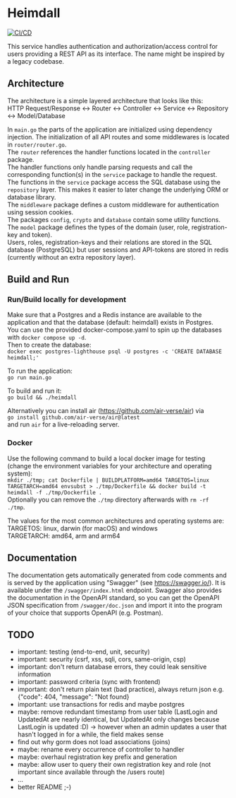 # Heimdall

[![CI/CD](https://github.com/ProjectLighthouseCAU/heimdall/actions/workflows/ci.yml/badge.svg)](https://github.com/ProjectLighthouseCAU/heimdall/actions/workflows/ci.yml)

This service handles authentication and authorization/access control for users providing a REST API as its interface. The name might be inspired by a legacy codebase.

## Architecture
The architecture is a simple layered architecture that looks like this:  
HTTP Request/Response <-> Router <-> Controller <-> Service <-> Repository <-> Model/Database  

In `main.go` the parts of the application are initialized using dependency injection.
The initialization of all API routes and some middlewares is located in `router/router.go`.  
The `router` references the handler functions located in the `controller` package.  
The handler functions only handle parsing requests and call the corresponding function(s) in the `service` package to handle the request.  
The functions in the `service` package access the SQL database using the `repository` layer. This makes it easier to later change the underlying ORM or database library.  
The `middleware` package defines a custom middleware for authentication using session cookies.  
The packages `config`, `crypto` and `database` contain some utility functions.  
The `model` package defines the types of the domain (user, role, registration-key and token).  
Users, roles, registration-keys and their relations are stored in the SQL database (PostgreSQL) but user sessions and API-tokens are stored in redis (currently without an extra repository layer).

## Build and Run

### Run/Build locally for development
Make sure that a Postgres and a Redis instance are available to the application and that the database (default: heimdall) exists in Postgres.  
You can use the provided docker-compose.yaml to spin up the databases with `docker compose up -d`.  
Then to create the database:  
`docker exec postgres-lighthouse psql -U postgres -c 'CREATE DATABASE heimdall;'`  

To run the application:  
`go run main.go`  

To build and run it:  
`go build && ./heimdall`  

Alternatively you can install air (https://github.com/air-verse/air) via  
`go install github.com/air-verse/air@latest`  
and run `air` for a live-reloading server.

### Docker
Use the following command to build a local docker image for testing (change the environment variables for your architecture and operating system):  
`mkdir ./tmp; cat Dockerfile | BUILDPLATFORM=amd64 TARGETOS=linux TARGETARCH=amd64 envsubst > ./tmp/Dockerfile && docker build -t heimdall -f ./tmp/Dockerfile .`  
Optionally you can remove the `./tmp` directory afterwards with `rm -rf ./tmp`.

The values for the most common architectures and operating systems are:  
TARGETOS: linux, darwin (for macOS) and windows  
TARGETARCH: amd64, arm and arm64  

## Documentation

The documentation gets automatically generated from code comments and is served by the application using "Swagger" (see https://swagger.io/). It is available under the `/swagger/index.html` endpoint.
Swagger also provides the documentation in the OpenAPI standard, so you can get the OpenAPI JSON specification from `/swagger/doc.json` and import it into the program of your choice that supports OpenAPI (e.g. Postman).

## TODO
- important: testing (end-to-end, unit, security)
- important: security (csrf, xss, sqli, cors, same-origin, csp)
- important: don't return database errors, they could leak sensitive information
- important: password criteria (sync with frontend)
- important: don't return plain text (bad practice), always return json e.g. {"code": 404, "message": "Not found}
- important: use transactions for redis and maybe postgres
- maybe: remove redundant timestamp from user table (LastLogin and UpdatedAt are nearly identical, but UpdatedAt only changes because LastLogin is updated :D) -> however when an admin updates a user that hasn't logged in for a while, the field makes sense
- find out why gorm does not load associations (joins)
- maybe: rename every occurrence of controller to handler
- maybe: overhaul registration key prefix and generation
- maybe: allow user to query their own registration key and role (not important since available through the /users route)
- ...
- better README ;-)

